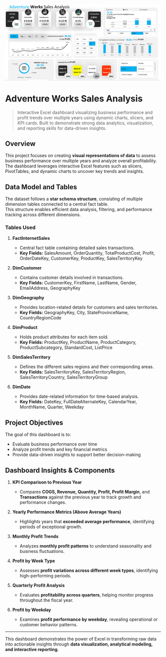 <p align="center">
  <img src="dashboard_preview.png" alt="Adventure Works Sales Analysis Dashboard" width="800">
</p>

# Adventure Works Sales Analysis

> Interactive Excel dashboard visualizing business performance and profit trends over multiple years using dynamic charts, slicers, and KPI cards. Built to demonstrate strong data analytics, visualization, and reporting skills for data-driven insights.



## Overview

This project focuses on creating **visual representations of data** to assess business performance over multiple years and analyze overall profitability.  
The dashboard leverages interactive Excel features such as slicers, PivotTables, and dynamic charts to uncover key trends and insights.



##  Data Model and Tables

The dataset follows a **star schema structure**, consisting of multiple dimension tables connected to a central fact table.  
This structure enables efficient data analysis, filtering, and performance tracking across different dimensions.

###  Tables Used

1. **FactInternetSales**  
   - Central fact table containing detailed sales transactions.  
   - **Key Fields:** SalesAmount, OrderQuantity, TotalProductCost, Profit, OrderDateKey, CustomerKey, ProductKey, SalesTerritoryKey  

2. **DimCustomer**  
   - Contains customer details involved in transactions.  
   - **Key Fields:** CustomerKey, FirstName, LastName, Gender, EmailAddress, GeographyKey  

3. **DimGeography**  
   - Provides location-related details for customers and sales territories.  
   - **Key Fields:** GeographyKey, City, StateProvinceName, CountryRegionCode  

4. **DimProduct**  
   - Holds product attributes for each item sold.  
   - **Key Fields:** ProductKey, ProductName, ProductCategory, ProductSubcategory, StandardCost, ListPrice  

5. **DimSalesTerritory**  
   - Defines the different sales regions and their corresponding areas.  
   - **Key Fields:** SalesTerritoryKey, SalesTerritoryRegion, SalesTerritoryCountry, SalesTerritoryGroup  

6. **DimDate**  
   - Provides date-related information for time-based analysis.  
   - **Key Fields:** DateKey, FullDateAlternateKey, CalendarYear, MonthName, Quarter, Weekday  



##  Project Objectives

The goal of this dashboard is to:
- Evaluate business performance over time  
- Analyze profit trends and key financial metrics  
- Provide data-driven insights to support better decision-making  



##  Dashboard Insights & Components

1. **KPI Comparison to Previous Year**  
   - Compares **COGS, Revenue, Quantity, Profit, Profit Margin**, and **Transactions** against the previous year to track growth and performance changes.  

2. **Yearly Performance Metrics (Above Average Years)**  
   - Highlights years that **exceeded average performance**, identifying periods of exceptional growth.  

3. **Monthly Profit Trends**  
   - Analyzes **monthly profit patterns** to understand seasonality and business fluctuations.  

4. **Profit by Week Type**  
   - Assesses **profit variations across different week types**, identifying high-performing periods.  

5. **Quarterly Profit Analysis**  
   - Evaluates **profitability across quarters**, helping monitor progress throughout the fiscal year.  

6. **Profit by Weekday**  
   - Examines **profit performance by weekday**, revealing operational or customer behavior patterns.  

---

This dashboard demonstrates the power of Excel in transforming raw data into actionable insights through **data visualization, analytical modeling, and interactive reporting**.
